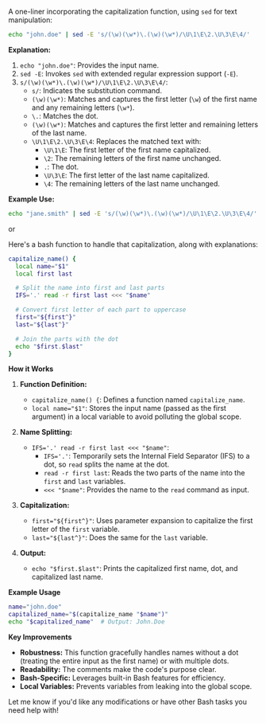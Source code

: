 A one-liner incorporating the capitalization function, using `sed` for text manipulation:

```bash
echo "john.doe" | sed -E 's/(\w)(\w*)\.(\w)(\w*)/\U\1\E\2.\U\3\E\4/'
```
**Explanation:**
1. `echo "john.doe"`: Provides the input name.
2. `sed -E`: Invokes `sed` with extended regular expression support (`-E`).
3. `s/(\w)(\w*)\.(\w)(\w*)/\U\1\E\2.\U\3\E\4/`:
    - `s/`: Indicates the substitution command.
    - `(\w)(\w*)`: Matches and captures the first letter (`\w`) of the first name and any remaining letters (`\w*`).
    - `\.`: Matches the dot.
    - `(\w)(\w*)`: Matches and captures the first letter and remaining letters of the last name.
    - `\U\1\E\2.\U\3\E\4`: Replaces the matched text with:
        - `\U\1\E`: The first letter of the first name capitalized.
        - `\2`: The remaining letters of the first name unchanged.
        - `.`: The dot.
        - `\U\3\E`: The first letter of the last name capitalized.
        - `\4`: The remaining letters of the last name unchanged. 

**Example Use:**

```bash
echo "jane.smith" | sed -E 's/(\w)(\w*)\.(\w)(\w*)/\U\1\E\2.\U\3\E\4/'  # Output: Jane.Smith
```
or 

Here's a bash function to handle that capitalization, along with explanations:

```bash
capitalize_name() {
  local name="$1"
  local first last

  # Split the name into first and last parts
  IFS='.' read -r first last <<< "$name"

  # Convert first letter of each part to uppercase
  first="${first^}"
  last="${last^}"

  # Join the parts with the dot
  echo "$first.$last"
}
```

**How it Works**

1. **Function Definition:**
   - `capitalize_name() {`:  Defines a function named `capitalize_name`.
   - `local name="$1"`:  Stores the input name (passed as the first argument) in a local variable to avoid polluting the global scope. 

2. **Name Splitting:**
   - `IFS='.' read -r first last <<< "$name"`:
      - `IFS='.'`:  Temporarily sets the Internal Field Separator (IFS) to a dot, so `read` splits the name at the dot.
      - `read -r first last`:  Reads the two parts of the name into the `first` and `last` variables.
      - `<<< "$name"`:  Provides the name to the `read` command as input.

3. **Capitalization:**
   - `first="${first^}"`:  Uses parameter expansion to capitalize the first letter of the `first` variable.
   - `last="${last^}"`:  Does the same for the `last` variable.

4. **Output:**
   - `echo "$first.$last"`: Prints the capitalized first name, dot, and capitalized last name.

**Example Usage**

```bash
name="john.doe"
capitalized_name="$(capitalize_name "$name")"
echo "$capitalized_name"  # Output: John.Doe
```

**Key Improvements**

* **Robustness:**  This function gracefully handles names without a dot (treating the entire input as the first name) or with multiple dots.
* **Readability:** The comments make the code's purpose clear.
* **Bash-Specific:** Leverages built-in Bash features for efficiency. 
* **Local Variables:** Prevents variables from leaking into the global scope.

Let me know if you'd like any modifications or have other Bash tasks you need help with!
